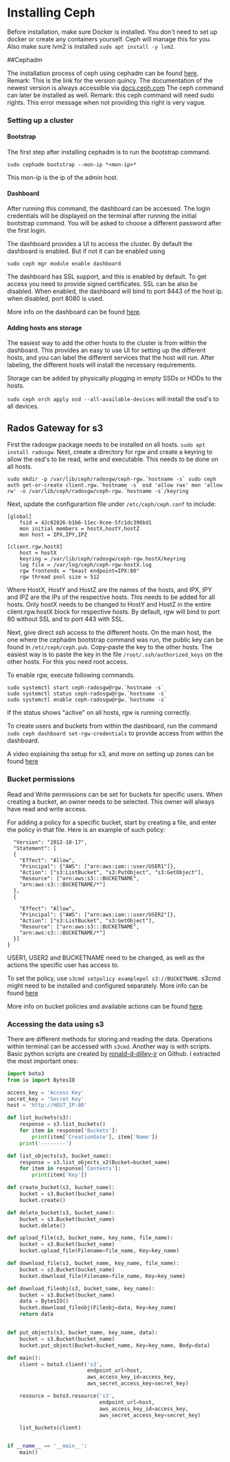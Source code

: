 # Installing Ceph

Before installation, make sure Docker is installed. You don't need to set up docker or create any containers yourself. Ceph will manage this for you. 
Also make sure lvm2 is installed ```sudo apt install -y lvm2```. 

##Cephadm

The installation process of ceph using cephadm can be found [here](https://docs.ceph.com/en/quincy/cephadm/install/#install-cephadm).
Remark: This is the link for the version quincy. The documentation of the newest version is always accessible via [docs.ceph.com](https://docs.ceph.com/)
The ceph command can later be installed as well. Remark: this ceph command will need sudo rights. This error message when not providing this right is very vague. 

### Setting up a cluster
#### Bootstrap
The first step after installing cephadm is to run the bootstrap command. 

```sudo cephadm bootstrap --mon-ip *<mon-ip>*```

This mon-ip is the ip of the admin host. 

#### Dashboard
After running this command, the dashboard can be accessed. The login credentials will be displayed on the terminal after running the initial bootstrap command. 
You will be asked to choose a different password after the first login. 

The dashboard provides a UI to access the cluster. By default the dashboard is enabled. But if not it can be enabled using 

```sudo ceph mgr module enable dashboard```

The dashboard has SSL support, and this is enabled by default. To get access you need to provide signed certificates. SSL can be also be disabled. 
When enabled, the dashboard will bind to port 8443 of the host ip. when disabled, port 8080 is used. 

More info on the dashboard can be found [here](https://docs.ceph.com/en/quincy/mgr/dashboard/). 

#### Adding hosts ans storage

The easiest way to add the other hosts to the cluster is from within the dashboard. This provides an easy to use UI for setting up the different hosts, and you can label the different services that the host will run. 
After labeling, the different hosts will install the necessary requirements. 

Storage can be added by physically plugging in empty SSDs or HDDs to the hosts. 

```sudo ceph orch apply osd --all-available-devices```
will install the osd's to all devices. 

## Rados Gateway for s3

First the radosgw package needs to be installed on all hosts. ```sudo apt install radosgw```. 
Next, create a directory for rgw and create a keyring to allow the osd's to be read, write and executable. This needs to be done on all hosts. 

```sudo mkdir -p /var/lib/ceph/radosgw/ceph-rgw.`hostname -s`
sudo ceph auth get-or-create client.rgw.`hostname -s` osd 'allow rwx' mon 'allow rw' -o /var/lib/ceph/radosgw/ceph-rgw.`hostname -s`/keyring```

Next, update the configurartion file under ```/etc/ceph/ceph.conf``` to include:

```
[global]
    fsid = 42c82826-b1b6-11ec-9cee-5fc1dc390bd1
    mon initial members = hostX,hostY,hostZ
    mon host = IPX,IPY,IPZ

[client.rgw.hostX]
    host = hostX
    keyring = /var/lib/ceph/radosgw/ceph-rgw.hostX/keyring
    log file = /var/log/ceph/ceph-rgw-hostX.log
    rgw frontends = "beast endpoint=IPX:80"
    rgw thread pool size = 512
```
Where HostX, HostY and HostZ are the names of the hosts, and IPX, IPY and IPZ are the IPs of the respective hosts. 
This needs to be added for all hosts. Only hostX needs to be changed to HostY and HostZ in the entire client.rgw.hostX block for respective hosts. 
By default, rgw will bind to port 80 without SSL and to port 443 with SSL. 


Next, give direct ssh access to the different hosts. 
On the main host, the one where the cephadm bootstrap command was run, the public key can be found in ```/etc/ceph/ceph.pub```. 
Copy-paste the key to the other hosts. The easiest way is to paste the key in the file ```/root/.ssh/authorized_keys``` on the other hosts. For this you need root access.

To enable rgw, execute following commands.

```
sudo systemctl start ceph-radosgw@rgw.`hostname -s`
sudo systemctl status ceph-radosgw@rgw.`hostname -s`
sudo systemctl enable ceph-radosgw@rgw.`hostname -s`
```

If the status shows "active" on all hosts, rgw is running correctly. 

To create users and buckets from within the dashboard, run the command ```sudo ceph dashboard set-rgw-credentials``` to provide access from within the dashboard.

A video explaining ths setup for s3, and more on setting up zones can be found [here](https://www.youtube.com/watch?v=6uX23Q3y_SU&t=453s)

### Bucket permissions
Read and Write permissions can be set for buckets for specific users. 
When creating a bucket, an owner needs to be selected. This owner will always have read and write access. 

For adding a policy for a specific bucket, start by creating a file, and enter the policy in that file. Here is an example of such policy:

```{
  "Version": "2012-10-17",
  "Statement": [
  {
    "Effect": "Allow",
    "Principal": {"AWS": ["arn:aws:iam:::user/USER1"]},
    "Action": ["s3:ListBucket", "s3:PutObject", "s3:GetObject"],
    "Resource": ["arn:aws:s3:::BUCKETNAME",
    "arn:aws:s3:::BUCKETNAME/*"]
  },
  {
    
    "Effect": "Allow",
    "Principal": {"AWS": ["arn:aws:iam:::user/USER2"]},
    "Action": ["s3:ListBucket", "s3:GetObject"],
    "Resource": ["arn:aws:s3:::BUCKETNAME",
    "arn:aws:s3:::BUCKETNAME/*"]
  }]
}
```

USER1, USER2 and BUCKETNAME need to be changed, as well as the actions the specific user has access to. 

To set the policy, use ```s3cmd setpolicy examplepol s3://BUCKETNAME```. 
s3cmd might need to be installed and configured separately. More info can be found [here](https://help.dreamhost.com/hc/en-us/articles/215916627-Installing-S3cmd)

More info on bucket policies and available actions can be found [here](https://docs.ceph.com/en/quincy/radosgw/bucketpolicy/).

### Accessing the data using s3

There are different methods for storing and reading the data. Operations within terminal can be accessed with ```s3cmd```. 
Another way is with scripts. Basic python scripts are created by [ronald-d-dilley-jr](https://github.com/ronald-d-dilley-jr/ceph-s3-examples) on Github. 
I extracted the most important ones:

```python
import boto3
from io import BytesIO

access_key = 'Access Key'
secret_key = 'Secret Key'
host = 'http://HOST_IP:80'

def list_buckets(s3):
    response = s3.list_buckets()
    for item in response['Buckets']:
        print(item['CreationDate'], item['Name'])
    print('--------')

def list_objects(s3, bucket_name):
    response = s3.list_objects_v2(Bucket=bucket_name)
    for item in response['Contents']:
        print(item['Key'])

def create_bucket(s3, bucket_name):
    bucket = s3.Bucket(bucket_name)
    bucket.create()

def delete_bucket(s3, bucket_name):
    bucket = s3.Bucket(bucket_name)
    bucket.delete()

def upload_file(s3, bucket_name, key_name, file_name):
    bucket = s3.Bucket(bucket_name)
    bucket.upload_file(Filename=file_name, Key=key_name)

def download_file(s3, bucket_name, key_name, file_name):
    bucket = s3.Bucket(bucket_name)
    bucket.download_file(Filename=file_name, Key=key_name)

def download_fileobj(s3, bucket_name, key_name):
    bucket = s3.Bucket(bucket_name)
    data = BytesIO()
    bucket.download_fileobj(Fileobj=data, Key=key_name)
    return data


def put_objects(s3, bucket_name, key_name, data):
    bucket = s3.Bucket(bucket_name)
    bucket.put_object(Bucket=bucket_name, Key=key_name, Body=data)

def main():
    client = boto3.client('s3',
                          endpoint_url=host,
                          aws_access_key_id=access_key,
                          aws_secret_access_key=secret_key)

    resource = boto3.resource('s3',
                              endpoint_url=host,
                              aws_access_key_id=access_key,
                              aws_secret_access_key=secret_key)

    list_buckets(client)


if __name__ == '__main__':
    main()
```

